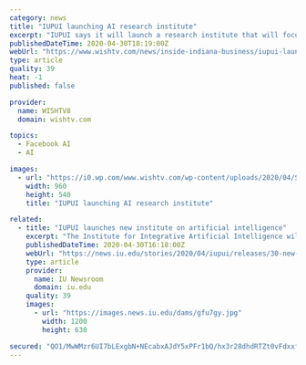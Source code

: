 ```yaml
---
category: news
title: "IUPUI launching AI research institute"
excerpt: "IUPUI says it will launch a research institute that will focus on developing artificial intelligence technologies, programs and applications."
publishedDateTime: 2020-04-30T18:19:00Z
webUrl: "https://www.wishtv.com/news/inside-indiana-business/iupui-launching-ai-research-institute/"
type: article
quality: 39
heat: -1
published: false

provider:
  name: WISHTV8
  domain: wishtv.com

topics:
  - Facebook AI
  - AI

images:
  - url: "https://i0.wp.com/www.wishtv.com/wp-content/uploads/2020/04/Shaiofen-Fang-IUPUI.jpg?fit=960%2C540&#038;ssl=1"
    width: 960
    height: 540
    title: "IUPUI launching AI research institute"

related:
  - title: "IUPUI launches new institute on artificial intelligence"
    excerpt: "The Institute for Integrative Artificial Intelligence will promote and coordinate AI and AI-related research at IUPUI."
    publishedDateTime: 2020-04-30T16:18:00Z
    webUrl: "https://news.iu.edu/stories/2020/04/iupui/releases/30-new-artificial-intelligence-institute-launched.html"
    type: article
    provider:
      name: IU Newsroom
      domain: iu.edu
    quality: 39
    images:
      - url: "https://images.news.iu.edu/dams/gfu7gy.jpg"
        width: 1200
        height: 630

secured: "QO1/MwWMzr6UI7bLExgbN+NEcabxAJdY5xPFr1bQ/hx3r28dhdRTZt0vFdxxf628F/wQnTRwBtfKt+p8FI7K3ld7DuqcuUhLaJm9RQF+dCSFTy3WLekivU29xT2bstOTEbp+0A7Nghx20atRfeIg+rNRa5w/urv7ZY7lA+enrZcL4DRJRVx4rAG+p/un6r/A2+S3IInMFEOz4kJol9df8wOsy99rV2AnUNncAzpzzKbkzslU39GvrfsmFe8BZKcmHRXDgiwbtDH12MUvMZ4r91WiDnETmR3/nwF5U92VNoI4VXYK7XgJlNCQd55fm+xP;gHdLchSY2iLfaH+gcZxX5Q=="
---
```


